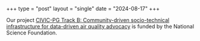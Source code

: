 +++
type = "post"
layout = "single"
date = "2024-08-17"
+++

Our project [CIVIC-PG Track B: Community-driven socio-technical infrastructure for data-driven air quality advocacy](https://www.nsf.gov/awardsearch/showAward?AWD_ID=2431262&HistoricalAwards=false) is funded by the National Science Foundation.
